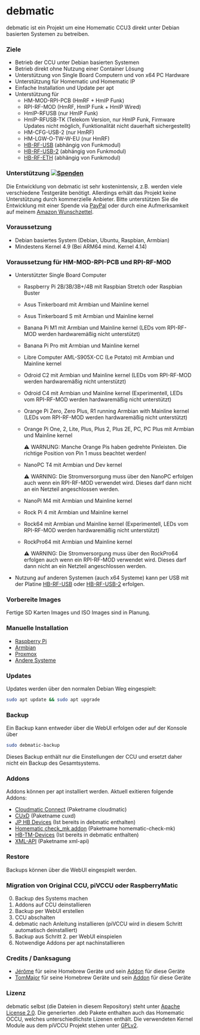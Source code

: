 # debmatic

debmatic ist ein Projekt um eine Homematic CCU3 direkt unter Debian basierten Systemen zu betreiben.

### Ziele
* Betrieb der CCU unter Debian basierten Systemen
* Betrieb direkt ohne Nutzung einer Container Lösung
* Unterstützung von Single Board Computern und von x64 PC Hardware
* Unterstützung für Homematic und Homematic IP
* Einfache Installation und Update per apt
* Unterstützung für 
  * HM-MOD-RPI-PCB (HmRF + HmIP Funk)
  * RPI-RF-MOD (HmRF, HmIP Funk + HmIP Wired)
  * HmIP-RFUSB (nur HmIP Funk)
  * HmIP-RFUSB-TK (Telekom Version, nur HmIP Funk, Firmware Updates nicht möglich, Funktionalität nicht dauerhaft sichergestellt)
  * HM-CFG-USB-2 (nur HmRF)
  * HM-LGW-O-TW-W-EU (nur HmRF)
  * [HB-RF-USB](https://github.com/alexreinert/PCB/tree/master/HB-RF-USB) (abhängig von Funkmodul)
  * [HB-RF-USB-2](https://github.com/alexreinert/PCB/tree/master/HB-RF-USB-2) (abhängig von Funkmodul)
  * [HB-RF-ETH](https://github.com/alexreinert/PCB/tree/master/HB-RF-ETH) (abhängig von Funkmodul)

### Unterstützung [![Spenden](https://img.shields.io/badge/donate-PayPal-green.svg)](https://www.paypal.com/cgi-bin/webscr?cmd=_s-xclick&hosted_button_id=WUC7QU84EU7DA)
Die Entwicklung von debmatic ist sehr kostenintensiv, z.B. werden viele verschiedene Testgeräte benötigt. Allerdings erhält das Projekt keine Unterstützung durch kommerzielle Anbieter. Bitte unterstützen Sie die Entwicklung mit einer Spende via [PayPal](https://www.paypal.com/cgi-bin/webscr?cmd=_s-xclick&hosted_button_id=WUC7QU84EU7DA) oder durch eine Aufmerksamkeit auf meinem [Amazon Wunschzettel](https://www.amazon.de/gp/registry/wishlist/3NNUQIQO20AAP/ref=nav_wishlist_lists_1).

### Voraussetzung
* Debian basiertes System (Debian, Ubuntu, Raspbian, Armbian)
* Mindestens Kernel 4.9 (Bei ARM64 mind. Kernel 4.14)

### Voraussetzung für HM-MOD-RPI-PCB und RPI-RF-MOD
* Unterstützter Single Board Computer
  * Raspberry Pi 2B/3B/3B+/4B mit Raspbian Stretch oder Raspbian Buster
  * Asus Tinkerboard mit Armbian und Mainline kernel
  * Asus Tinkerboard S mit Armbian und Mainline kernel
  * Banana Pi M1 mit Armbian und Mainline kernel (LEDs vom RPI-RF-MOD werden hardwaremäßig nicht unterstützt)
  * Banana Pi Pro mit Armbian und Mainline kernel
  * Libre Computer AML-S905X-CC (Le Potato) mit Armbian und Mainline kernel
  * Odroid C2 mit Armbian und Mainline kernel (LEDs vom RPI-RF-MOD werden hardwaremäßig nicht unterstützt)
  * Odroid C4 mit Armbian und Mainline kernel (Experimentell, LEDs vom RPI-RF-MOD werden hardwaremäßig nicht unterstützt)
  * Orange Pi Zero, Zero Plus, R1 running Armbian with Mainline kernel (LEDs vom RPI-RF-MOD werden hardwaremäßig nicht unterstützt)
  * Orange Pi One, 2, Lite, Plus, Plus 2, Plus 2E, PC, PC Plus mit Armbian und Mainline kernel

    :warning: WARNUNG: Manche Orange Pis haben gedrehte Pinleisten. Die richtige Position von Pin 1 muss beachtet werden!
  * NanoPC T4 mit Armbian und Dev kernel

    :warning: WARNING: Die Stromversorgung muss über den NanoPC erfolgen auch wenn ein RPI-RF-MOD verwendet wird. Dieses darf dann nicht an ein Netzteil angeschlossen werden.
  * NanoPi M4 mit Armbian und Mainline kernel
  * Rock Pi 4 mit Armbian und Mainline kernel
  * Rock64 mit Armbian und Mainline kernel (Experimentell, LEDs vom RPI-RF-MOD werden hardwaremäßig nicht unterstützt)
  * RockPro64 mit Armbian und Mainline kernel

    :warning: WARNING: Die Stromversorgung muss über den RockPro64 erfolgen auch wenn ein RPI-RF-MOD verwendet wird. Dieses darf dann nicht an ein Netzteil angeschlossen werden.
* Nutzung auf anderen Systemen (auch x64 Systeme) kann per USB mit der Platine [HB-RF-USB](https://github.com/alexreinert/PCB/tree/master/HB-RF-USB) oder [HB-RF-USB-2](https://github.com/alexreinert/PCB/tree/master/HB-RF-USB-2) erfolgen.

### Vorbereite Images
Fertige SD Karten Images und ISO Images sind in Planung.

### Manuelle Installation
* [Raspberry Pi](docs/setup/raspberrypi.md)
* [Armbian](docs/setup/armbian.md)
* [Proxmox](docs/setup/proxmox.md)
* [Andere Systeme](docs/setup/otheros.md)

### Updates
Updates werden über den normalen Debian Weg eingespielt:
```bash
sudo apt update && sudo apt upgrade
```

### Backup
Ein Backup kann entweder über die WebUI erfolgen oder auf der Konsole über
```bash
sudo debmatic-backup
```
Dieses Backup enthält nur die Einstellungen der CCU und ersetzt daher nicht ein Backup des Gesamtsystems.

### Addons
Addons können per apt installiert werden. Aktuell exitieren folgende Addons:
* [Cloudmatic Connect](https://www.cloudmatic.de) (Paketname cloudmatic)
* [CUxD](http://www.cuxd.de/) (Paketname cuxd)
* [JP HB Devices](https://github.com/jp112sdl/JP-HB-Devices-addon) (Ist bereits in debmatic enthalten)
* [Homematic check_mk addon](https://github.com/alexreinert/homematic_check_mk) (Paketname homematic-check-mk)
* [HB-TM-Devices](https://github.com/TomMajor/SmartHome) (Ist bereits in debmatic enthalten)
* [XML-API](https://github.com/jens-maus/XML-API) (Paketname xml-api)

### Restore
Backups können über die WebUI eingespielt werden.

### Migration von Original CCU, piVCCU oder RaspberryMatic
0. Backup des Systems machen
1. Addons auf CCU deinstallieren
2. Backup per WebUI erstellen
3. CCU abschalten
4. debmatic nach Anleitung installieren (piVCCU wird in diesem Schritt automatisch deinstalliert)
5. Backup aus Schritt 2. per WebUI einspielen
6. Notwendige Addons per apt nachinstallieren

### Credits / Danksagung
* [Jérôme](https://github.com/jp112sdl) für seine Homebrew Geräte und sein [Addon](https://github.com/jp112sdl/JP-HB-Devices-addon) für diese Geräte
* [TomMajor](https://github.com/TomMajor) für seine Homebrew Geräte und sein [Addon](https://github.com/TomMajor/SmartHome/HB-TP-Devices-AddOn) für diese Geräte

### Lizenz
debmatic selbst (die Dateien in diesem Repository) steht unter [Apache License 2.0](https://opensource.org/licenses/Apache-2.0).
Die generierten .deb Pakete enthalten auch das Homematic OCCU, welches unterschiedlichste Lizenen enthält.
Die verwendeten Kernel Module aus dem piVCCU Projekt stehen unter [GPLv2](http://www.gnu.org/licenses/gpl-2.0.html).

